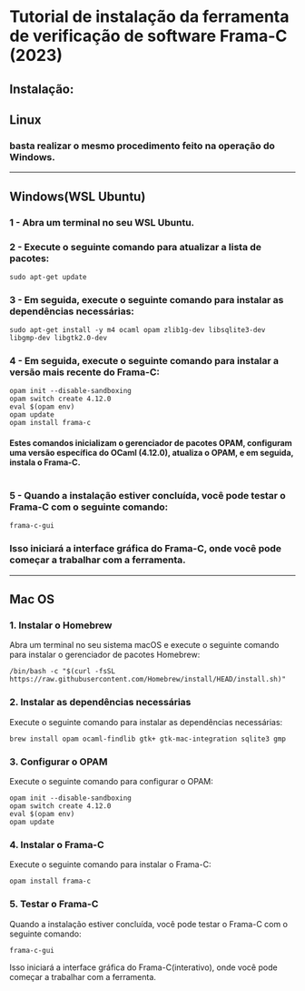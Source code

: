 # Tutorial de instalação da ferramenta de verificação de software Frama-C (2023)

## Instalação:
## Linux
### basta realizar o mesmo procedimento feito na operação do Windows.
---
## Windows(WSL Ubuntu)
   

### 1 - Abra um terminal no seu WSL Ubuntu.
### 2 - Execute o seguinte comando para atualizar a lista de pacotes:

```
sudo apt-get update
```

### 3 - Em seguida, execute o seguinte comando para instalar as dependências necessárias:

```
sudo apt-get install -y m4 ocaml opam zlib1g-dev libsqlite3-dev libgmp-dev libgtk2.0-dev
```

### 4 - Em seguida, execute o seguinte comando para instalar a versão mais recente do Frama-C:

```
opam init --disable-sandboxing
opam switch create 4.12.0
eval $(opam env)
opam update
opam install frama-c
```

#### Estes comandos inicializam o gerenciador de pacotes OPAM, configuram uma versão específica do OCaml (4.12.0), atualiza o OPAM, e em seguida, instala o Frama-C. <br><br>


### 5 - Quando a instalação estiver concluída, você pode testar o Frama-C com o seguinte comando:

```
frama-c-gui
```

### Isso iniciará a interface gráfica do Frama-C, onde você pode começar a trabalhar com a ferramenta.

---
## Mac OS
### 1. Instalar o Homebrew
Abra um terminal no seu sistema macOS e execute o seguinte comando para instalar o gerenciador de pacotes Homebrew:

```
/bin/bash -c "$(curl -fsSL https://raw.githubusercontent.com/Homebrew/install/HEAD/install.sh)"
```

### 2. Instalar as dependências necessárias
Execute o seguinte comando para instalar as dependências necessárias:

```
brew install opam ocaml-findlib gtk+ gtk-mac-integration sqlite3 gmp
```

### 3. Configurar o OPAM
Execute o seguinte comando para configurar o OPAM:

```
opam init --disable-sandboxing
opam switch create 4.12.0
eval $(opam env)
opam update
```

### 4. Instalar o Frama-C
Execute o seguinte comando para instalar o Frama-C:

```
opam install frama-c
```

### 5. Testar o Frama-C
Quando a instalação estiver concluída, você pode testar o Frama-C com o seguinte comando:

```
frama-c-gui
```

Isso iniciará a interface gráfica do Frama-C(interativo), onde você pode começar a trabalhar com a ferramenta. 

